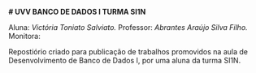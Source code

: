 **# UVV BANCO DE DADOS I TURMA SI1N**

Aluna: *Victória Toniato Salviato.*
Professor: *Abrantes Araújo Silva Filho.*
Monitora: 

Repostiório criado para publicação de trabalhos promovidos 
na aula de Desenvolvimento de Banco de Dados I, por uma aluna da turma SI1N.
